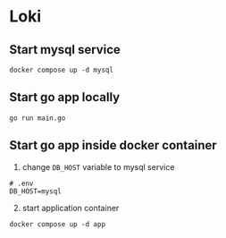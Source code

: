 # Loki

## Start mysql service

```
docker compose up -d mysql
```

## Start go app locally

```
go run main.go
```

## Start go app inside docker container

1. change `DB_HOST` variable to mysql service

```
# .env
DB_HOST=mysql
```

2. start application container

```
docker compose up -d app
```
